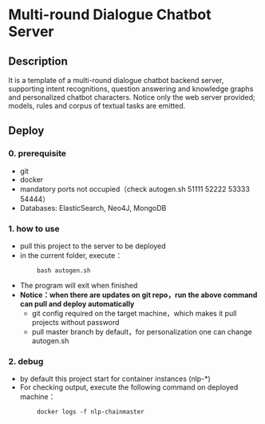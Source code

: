 # Multi-round Dialogue Chatbot Server

## Description

It is a template of a multi-round dialogue chatbot backend server, supporting intent recognitions, question answering and knowledge graphs and personalized chatbot characters. Notice only the web server provided; models, rules and corpus of textual tasks are emitted. 

## Deploy

### 0. prerequisite
- git
- docker
- mandatory ports not occupied（check autogen.sh 51111 52222 53333 54444）
- Databases: ElasticSearch, Neo4J, MongoDB

### 1. how to use
- pull this project to the server to be deployed
- in the current folder, execute：

``` shell
        bash autogen.sh
```

- The program will exit when finished
- **Notice：when there are updates on git repo，run the above command can pull and deploy automatically**
  - git config required on the target machine，which makes it pull projects without password
  - pull master branch by default，for personalization one can change autogen.sh

### 2. debug
 - by default this project start for container instances (nlp-*)
 - For checking output, execute the following command on deployed machine：

``` shell
        docker logs -f nlp-chainmaster
```
